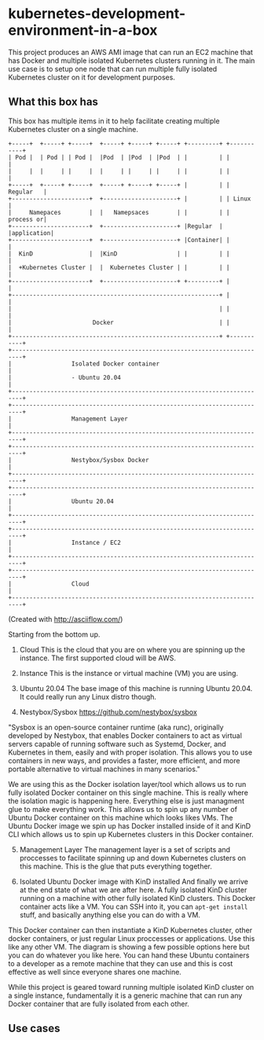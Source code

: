 # kubernetes-development-environment-in-a-box
This project produces an AWS AMI image that can run an EC2 machine that has Docker and multiple isolated Kubernetes clusters running in it.  The main use case is to setup one node that can run multiple fully isolated Kubernetes cluster on it for development purposes.

## What this box has
This box has multiple items in it to help facilitate creating multiple Kubernetes cluster on a single machine.

```
+-----+  +-----+ +-----+  +-----+ +-----+ +-----+ +---------+ +-----------+
| Pod |  | Pod | | Pod |  |Pod  | |Pod  | |Pod  | |         | |           |
|     |  |     | |     |  |     | |     | |     | |         | |           |
+-----+  +-----+ +-----+  +-----+ +-----+ +-----+ |         | | Regular   |
+----------------------+  +---------------------+ |         | | Linux     |
|     Namepaces        |  |   Namepsaces        | |         | | process or|
+----------------------+  +---------------------+ |Regular  | |application|
+----------------------+  +---------------------+ |Container| |           |
|  KinD                |  |KinD                 | |         | |           |
|  +Kubernetes Cluster |  |  Kubernetes Cluster | |         | |           |
+----------------------+  +---------------------+ +---------+ |           |
+-----------------------------------------------------------+ |           |
|                                                           | |           |
|                       Docker                              | |           |
+-----------------------------------------------------------+ +-----------+
+-------------------------------------------------------------------------+
|                 Isolated Docker container                               |
|                 - Ubuntu 20.04                                          |
+-------------------------------------------------------------------------+
+-------------------------------------------------------------------------+
|                 Management Layer                                        |
+-------------------------------------------------------------------------+
+-------------------------------------------------------------------------+
|                 Nestybox/Sysbox Docker                                  |
+-------------------------------------------------------------------------+
+-------------------------------------------------------------------------+
|                 Ubuntu 20.04                                            |
+-------------------------------------------------------------------------+
+-------------------------------------------------------------------------+
|                 Instance / EC2                                          |
+-------------------------------------------------------------------------+
+-------------------------------------------------------------------------+
|                 Cloud                                                   |
+-------------------------------------------------------------------------+
```
(Created with http://asciiflow.com/)

Starting from the bottom up.

1) Cloud
This is the cloud that you are on where you are spinning up the instance.  The first supported cloud will be AWS.

2) Instance
This is the instance or virtual machine (VM) you are using.

3) Ubuntu 20.04
The base image of this machine is running Ubuntu 20.04.  It could really run any Linux distro though.

4) Nestybox/Sysbox
https://github.com/nestybox/sysbox

"Sysbox is an open-source container runtime (aka runc), originally developed by Nestybox, that enables Docker containers to act as virtual servers capable of running software such as Systemd, Docker, and Kubernetes in them, easily and with proper isolation. This allows you to use containers in new ways, and provides a faster, more efficient, and more portable alternative to virtual machines in many scenarios."

We are using this as the Docker isolation layer/tool which allows us to run fully isolated Docker container on this single machine.  This is really where the isolation magic is happening here.  Everything else is just managment glue to make everything work.  This allows us to spin up any number of Ubuntu Docker container on this machine which looks likes VMs.  The Ubuntu Docker image we spin up has Docker installed inside of it and KinD CLI which allows us to spin up Kubernetes clusters in this Docker container.

5) Management Layer
The management layer is a set of scripts and proccesses to facilitate spinning up and down Kubernetes clusters on this machine.  This is the glue that puts everything together.

6) Isolated Ubuntu Docker image with KinD installed
And finally we arrive at the end state of what we are after here.  A fully isolated KinD cluster running on a machine with other fully isolated KinD clusters.  This Docker container acts like a VM.  You can SSH into it, you can `apt-get install` stuff, and basically anything else you can do with a VM.  

This Docker container can then instantiate a KinD Kubernetes cluster, other docker containers, or just regular Linux proccesses or applications.  Use this like any other VM.  The diagram is showing a few possible options here but you can do whatever you like here.  You can hand these Ubuntu containers to a developer as a remote machine that they can use and this is cost effective as well since everyone shares one machine.

While this project is geared toward running multiple isolated KinD cluster on a single instance, fundamentally it is a generic machine that can run any Docker container that are fully isolated from each other.

## Use cases





